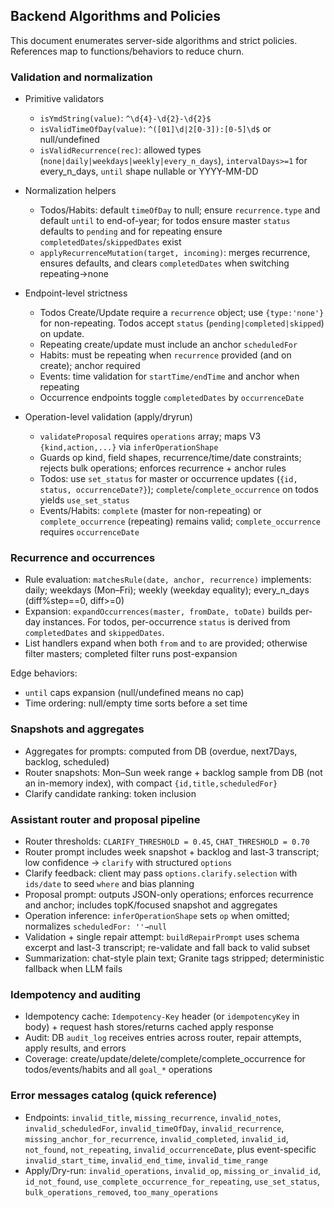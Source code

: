## Backend Algorithms and Policies

This document enumerates server-side algorithms and strict policies. References map to functions/behaviors to reduce churn.

### Validation and normalization

- Primitive validators
  - `isYmdString(value)`: `^\d{4}-\d{2}-\d{2}$`
  - `isValidTimeOfDay(value)`: `^([01]\d|2[0-3]):[0-5]\d$` or null/undefined
  - `isValidRecurrence(rec)`: allowed types (`none|daily|weekdays|weekly|every_n_days`), `intervalDays>=1` for every_n_days, `until` shape nullable or YYYY-MM-DD

- Normalization helpers
  - Todos/Habits: default `timeOfDay` to null; ensure `recurrence.type` and default `until` to end-of-year; for todos ensure master `status` defaults to `pending` and for repeating ensure `completedDates`/`skippedDates` exist
  - `applyRecurrenceMutation(target, incoming)`: merges recurrence, ensures defaults, and clears `completedDates` when switching repeating→none

- Endpoint-level strictness
  - Todos Create/Update require a `recurrence` object; use `{type:'none'}` for non-repeating. Todos accept `status` (`pending|completed|skipped`) on update.
  - Repeating create/update must include an anchor `scheduledFor`
  - Habits: must be repeating when `recurrence` provided (and on create); anchor required
  - Events: time validation for `startTime/endTime` and anchor when repeating
  - Occurrence endpoints toggle `completedDates` by `occurrenceDate`

- Operation-level validation (apply/dryrun)
  - `validateProposal` requires `operations` array; maps V3 `{kind,action,...}` via `inferOperationShape`
  - Guards op kind, field shapes, recurrence/time/date constraints; rejects bulk operations; enforces recurrence + anchor rules
  - Todos: use `set_status` for master or occurrence updates (`{id, status, occurrenceDate?}`); `complete`/`complete_occurrence` on todos yields `use_set_status`
  - Events/Habits: `complete` (master for non-repeating) or `complete_occurrence` (repeating) remains valid; `complete_occurrence` requires `occurrenceDate`

### Recurrence and occurrences

- Rule evaluation: `matchesRule(date, anchor, recurrence)` implements: daily; weekdays (Mon–Fri); weekly (weekday equality); every_n_days (diff%step==0, diff>=0)
 - Expansion: `expandOccurrences(master, fromDate, toDate)` builds per-day instances. For todos, per-occurrence `status` is derived from `completedDates` and `skippedDates`.
- List handlers expand when both `from` and `to` are provided; otherwise filter masters; completed filter runs post-expansion

Edge behaviors:
- `until` caps expansion (null/undefined means no cap)
- Time ordering: null/empty time sorts before a set time

### Snapshots and aggregates

- Aggregates for prompts: computed from DB (overdue, next7Days, backlog, scheduled)
- Router snapshots: Mon–Sun week range + backlog sample from DB (not an in-memory index), with compact `{id,title,scheduledFor}`
- Clarify candidate ranking: token inclusion

### Assistant router and proposal pipeline

- Router thresholds: `CLARIFY_THRESHOLD = 0.45`, `CHAT_THRESHOLD = 0.70`
- Router prompt includes week snapshot + backlog and last-3 transcript; low confidence → `clarify` with structured `options`
- Clarify feedback: client may pass `options.clarify.selection` with `ids/date` to seed `where` and bias planning
- Proposal prompt: outputs JSON-only operations; enforces recurrence and anchor; includes topK/focused snapshot and aggregates
- Operation inference: `inferOperationShape` sets `op` when omitted; normalizes `scheduledFor: ''→null`
- Validation + single repair attempt: `buildRepairPrompt` uses schema excerpt and last-3 transcript; re-validate and fall back to valid subset
- Summarization: chat-style plain text; Granite tags stripped; deterministic fallback when LLM fails

### Idempotency and auditing

- Idempotency cache: `Idempotency-Key` header (or `idempotencyKey` in body) + request hash stores/returns cached apply response
- Audit: DB `audit_log` receives entries across router, repair attempts, apply results, and errors
- Coverage: create/update/delete/complete/complete_occurrence for todos/events/habits and all `goal_*` operations

### Error messages catalog (quick reference)

- Endpoints: `invalid_title`, `missing_recurrence`, `invalid_notes`, `invalid_scheduledFor`, `invalid_timeOfDay`, `invalid_recurrence`, `missing_anchor_for_recurrence`, `invalid_completed`, `invalid_id`, `not_found`, `not_repeating`, `invalid_occurrenceDate`, plus event-specific `invalid_start_time`, `invalid_end_time`, `invalid_time_range`
 - Apply/Dry-run: `invalid_operations`, `invalid_op`, `missing_or_invalid_id`, `id_not_found`, `use_complete_occurrence_for_repeating`, `use_set_status`, `bulk_operations_removed`, `too_many_operations`



